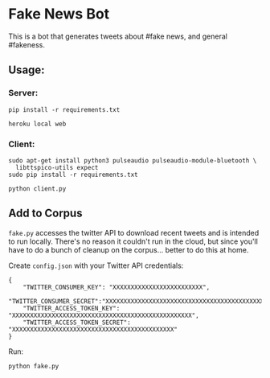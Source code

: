 # Fake News Bot

This is a bot that generates tweets about #fake news, and general #fakeness.

## Usage:
### Server:
```
pip install -r requirements.txt

heroku local web
```

### Client:
```
sudo apt-get install python3 pulseaudio pulseaudio-module-bluetooth \
  libttspico-utils expect
sudo pip install -r requirements.txt

python client.py
```

## Add to Corpus
`fake.py` accesses the twitter API to download recent tweets and is
intended to run locally. There's no reason it couldn't run in the cloud,
but since you'll have to do a bunch of cleanup on the corpus... better to do
this at home.

Create `config.json` with your Twitter API credentials:
```
{
    "TWITTER_CONSUMER_KEY": "XXXXXXXXXXXXXXXXXXXXXXXXX",
    "TWITTER_CONSUMER_SECRET":"XXXXXXXXXXXXXXXXXXXXXXXXXXXXXXXXXXXXXXXXXXXXXXXXXX",
    "TWITTER_ACCESS_TOKEN_KEY": "XXXXXXXXXXXXXXXXXXXXXXXXXXXXXXXXXXXXXXXXXXXXXXXXXX",
    "TWITTER_ACCESS_TOKEN_SECRET": "XXXXXXXXXXXXXXXXXXXXXXXXXXXXXXXXXXXXXXXXXXXXX"
}
```

Run:
```
python fake.py
```
